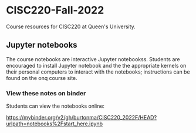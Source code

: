 # CISC220-Fall-2022
Course resources for CISC220 at Queen's University.

## Jupyter notebooks

The course notebooks are interactive Jupyter notebookss. Students are encouraged to install Jupyter notebook and the the appropriate kernels on their personal computers to interact with the notebooks; instructions can be found on the onq course site.

### View these notes on binder

Students can view the notebooks online:

https://mybinder.org/v2/gh/burtonma/CISC220_2022F/HEAD?urlpath=notebooks%2Fstart_here.ipynb

